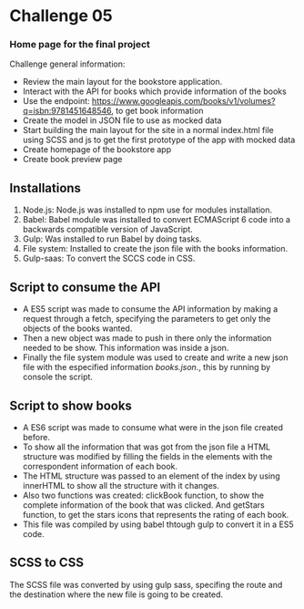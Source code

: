 # Challenge 05
### Home page for the final project

Challenge general information:

* Review the main layout for the bookstore application.
* Interact with the API for books which provide information of the books
* Use the endpoint: https://www.googleapis.com/books/v1/volumes?q=isbn:9781451648546, to get book information
* Create the model in JSON file to use as mocked data
* Start building the main layout for the site in a normal index.html file using SCSS and js to get the first prototype of the app with mocked data
* Create homepage of the bookstore app
* Create book preview page

## Installations
1. Node.js: Node.js was installed to npm use for modules installation.
2. Babel: Babel module was installed to convert ECMAScript 6 code into a backwards compatible version of JavaScript.
3. Gulp: Was installed to run Babel by doing tasks.
4. File system: Installed to create the json file with the books information.
5. Gulp-saas: To convert the SCCS code in CSS.

## Script to consume the API
* A ES5 script was made to consume the API information by making a request through a fetch, specifying the parameters to get only the objects of the books wanted.
* Then a new object was made to push in there only the information needed to be show. This information was inside a json.
* Finally the file system module was used to create and write a new json file with the especified information *books.json*., this by running by console the script.

## Script to show books 
* A ES6 script was made to consume what were in the json file created before.
* To show all the information that was got from the json file a HTML structure was modified by filling the fields in the elements with the correspondent information of each book.
* The HTML structure was passed to an element of the index by using innerHTML to show all the structure with it changes.
* Also two functions was created: clickBook function, to show the complete information of the book that was clicked. And getStars function, to get the stars icons that represents the rating of each book.
* This file was compiled by using babel thtough gulp to convert it in a ES5 code.

## SCSS to CSS
The SCSS file was converted by using gulp sass, specifing the route and the destination where the new file is going to be created.
